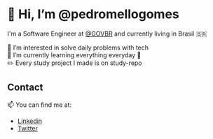 # 👋 Hi, I’m @pedromellogomes 
I'm a Software Engineer at [@GOVBR][current_linkedin_company] and currently living in Brasil 🇧🇷

👀 I’m interested in solve daily problems with tech \
🌱 I’m currently learning everything everyday 🤣 \
✏️ Every study project I made is on study-repo

## Contact
📫 You can find me at:
- [Linkedin][linkedin]
- [Twitter][twitter]

<!-- <details>
  <summary>:zap: GitHub Stats</summary>
  <img align="left" alt="pedromellogomes's GitHub Stats" src="https://github-readme-stats.vercel.app/api?username=pedromellogomes&show_icons=true&hide_border=false&title_color=ff652f&icon_color=FFE400&bg_color=09131B&text_color=ffffff&border_color=0c1a25" />
</details>

<p align="left"> 
  <img src="https://komarev.com/ghpvc/?username=pedromellogomes&color=blue" alt="Profile views" /> 
</p> -->

<!-- LINK REFERENCES -->
[twitter]: https://twitter.com/_pedromello
[linkedin]: https://www.linkedin.com/in/pedromellogomes/
[current_linkedin_company]:https://www.linkedin.com/company/governancabrasil/mycompany/verification/
